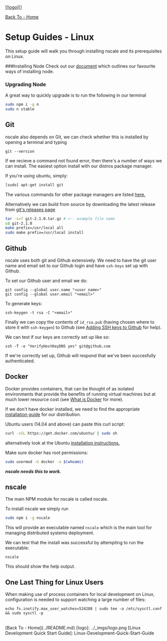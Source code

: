 <a href='http://nscale.nearform.com'>![logo][]</a>

[Back To - Home](../README.md)

# Setup Guides - Linux

This setup guide will walk you through installing nscale and its prerequisites on Linux.

###Installing Node
Check out our [document](./install-node.md) which outlines our favourite ways of installing node.

### Upgrading Node

A great way to quickly upgrade is to run the following in our terminal

```sh
sudo npm i -g n
sudo n stable
```

## Git

nscale also depends on Git, we can check whether this is installed
by opening a terminal and typing

```
git --version
```

If we recieve a command not found error, then there's a number of ways
we can install. The easiest option install with our distros package manager.

If you're using ubuntu, simply:
```bash
[sudo] apt-get install git
```
The various commands for other package managers are listed [here.][git-install]

Alternatively we can build from source by downloading the latest
release from [git's releases page][git-releases]

```sh
tar -xvf git-2.1.0.tar.gz # <-- example file name
cd git-2.1.0
make prefix=/usr/local all
sudo make prefix=/usr/local install
```

## Github

nscale uses both git and Github extensively. We need to have the git user name and
email set to our Github login and have `ssh-keys` set up with Github.

To set our Github user and email we do:

```
git config --global user.name "<user name>"
git config --global user.email "<email>"
```

To generate keys:

```
ssh-keygen -t rsa -C "<email>"
```

Finally we can copy the contents of `id_rsa.pub` (having chosen where to store it with `ssh-keygen`) to Github (see [Adding SSH keys to Github][] for help).

We can test if our keys are correctly set up like so:

```
ssh -T -o "VerifyHostKeyDNS yes" git@github.com
```

If we're correctly set up, Github will respond that we've been succesfully authenticated.

## Docker

Docker provides containers, that can be thought of as isolated environments
that provide the benefits of running virtual machines but at much
lower resource cost (see [What is Docker][] for more).

If we don't have docker installed, we need to find the appropriate [installation guide][docker-install] for our
distribution.

Ubuntu users (14.04 and above) can paste this curl script:
```bash
curl -sSL https://get.docker.com/ubuntu/ | sudo sh
```
alternatively look at the Ubuntu [installation instructions.][docker-ubuntu]

Make sure docker has root permissions:

```bash
sudo usermod -G docker -a $(whoami)
```
___nscale needs this to work.___

## nscale

The main NPM module for nscale is called nscale.

To install nscale we simply run

```sh
sudo npm i -g nscale
```

This will provide an executable named `nscale`
which is the main tool for managing distributed systems deployment.

We can test that the install was successful by attempting to run the executable:

```
nscale
```

This should show the help output.

## One Last Thing for Linux Users

When making use of process containers for local development on Linux, configuration is needed to support watching a large number of files:

```
echo fs.inotify.max_user_watches=524288 | sudo tee -a /etc/sysctl.conf && sudo sysctl -p
```

<br/>
[Back To - Home](../README.md)
[logo]: ../_imgs/logo.png
[Linux Development Quick Start Guide]: Linux-Development-Quick-Start-Guide

[nscale]: #nscale

[What is Docker]: https://www.docker.com/whatisdocker/
[docker-install]: https://docs.docker.com/installation/#installation
[docker-ubuntu]: https://docs.docker.com/installation/ubuntulinux/
[docker-install-binaries]: https://docs.docker.com/installation/binaries/
[git-install]: http://git-scm.com/download/linux
[git-releases]: https://github.com/git/git/releases/

[generating ssh keys article]: https://help.github.com/articles/generating-ssh-keys

[Adding SSH keys to Github]: https://help.github.com/articles/generating-ssh-keys#step-3-add-your-ssh-key-to-github
